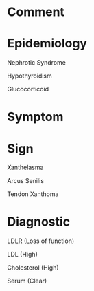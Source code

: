 # Comment

# Epidemiology

Nephrotic Syndrome

Hypothyroidism

Glucocorticoid

# Symptom

# Sign

Xanthelasma

Arcus Senilis

Tendon Xanthoma

# Diagnostic

LDLR
(Loss of function)

LDL
(High)

Cholesterol
(High)

Serum
(Clear)
